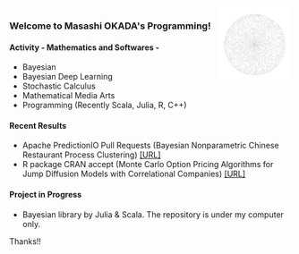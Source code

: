 <img src="https://github.com/jirotubuyaki/jirotubuyaki/blob/main/prefund_color.png" width="26%" align="right">  

### Welcome to Masashi OKADA's Programming!
#### Activity - Mathematics and Softwares -
* Bayesian
* Bayesian Deep Learning
* Stochastic Calculus
* Mathematical Media Arts
* Programming (Recently Scala, Julia, R, C++)

#### Recent Results
* Apache PredictionIO Pull Requests (Bayesian Nonparametric Chinese Restaurant Process Clustering)  [[URL]](https://github.com/apache/predictionio/pull/458)
* R package CRAN accept (Monte Carlo Option Pricing Algorithms for Jump Diffusion Models with Correlational Companies)  [[URL]](https://cran.r-project.org/web/packages/Jdmbs/index.html)


#### Project in Progress
* Bayesian library by Julia & Scala. The repository is under my computer only.  

Thanks!!

